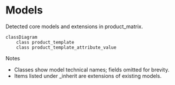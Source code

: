 # Models

Detected core models and extensions in product_matrix.

```mermaid
classDiagram
    class product_template
    class product_template_attribute_value
```

Notes
- Classes show model technical names; fields omitted for brevity.
- Items listed under _inherit are extensions of existing models.
